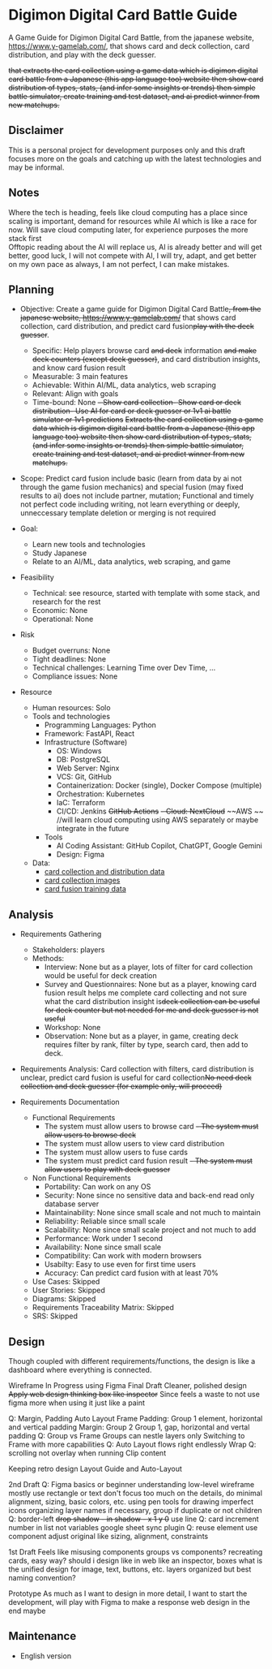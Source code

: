 # Digimon Digital Card Battle Guide
A Game Guide for Digimon Digital Card Battle, from the japanese website, https://www.y-gamelab.com/, that shows card and deck collection, card distribution, and play with the deck guesser.

~~that extracts the card collection using a game data which is digimon digital card battle from a Japanese (this app language too) website then show card distribution of types, stats, (and infer some insights or trends) then simple battle simulator, create training and test dataset, and ai predict winner from new matchups.~~

## Disclaimer
This is a personal project for development purposes only and this draft focuses more on the goals and catching up with the latest technologies and may be informal. 

## Notes
Where the tech is heading, feels like cloud computing has a place since scaling is important, demand for resources while AI which is like a race for now. Will save cloud computing later, for experience purposes the more stack first<br>
Offtopic reading about the AI will replace us, AI is already better and will get better, good luck, I will not compete with AI, I will try, adapt, and get better on my own pace as always, I am not perfect, I can make mistakes.

## Planning

- Objective: Create a game guide for Digimon Digital Card Battle~~, from the japanese website, https://www.y-gamelab.com/~~ that shows card collection, card distribution, and predict card fusion~~play with the deck guesser~~.
    - Specific: Help players browse card ~~and deck~~ information ~~and make deck counters (except deck guesser)~~, and card distribution insights, and know card fusion result
    - Measurable: 3 main features
    - Achievable: Within AI/ML, data analytics, web scraping 
    - Relevant: Align with goals
    - Time-bound: None
~~- Show card collection- Show card or deck distribution- Use AI for card or deck guesser or 1v1 ai battle simulator or 1v1 predictions~~
~~Extracts the card collection using a game data which is digimon digital card battle from a Japanese (this app language too) website then show card distribution of types, stats, (and infer some insights or trends) then simple battle simulator, create training and test dataset, and ai predict winner from new matchups.~~

- Scope: Predict card fusion include basic (learn from data by ai not through the game fusion mechanics) and special fusion (may fixed results to ai) does not include partner, mutation; Functional and timely not perfect code including writing, not learn everything or deeply, unneccessary template deletion or merging is not required

- Goal: 
    - Learn new tools and technologies 
    - Study Japanese
    - Relate to an AI/ML, data analytics, web scraping, and game

- Feasibility
    - Technical: see resource, started with template with some stack, and research for the rest
    - Economic: None
    - Operational: None

- Risk
    - Budget overruns: None
    - Tight deadlines: None
    - Technical challenges: Learning Time over Dev Time, ...
    - Compliance issues: None 

- Resource
    - Human resources: Solo
    - Tools and technologies
        - Programming Languages: Python
        - Framework: FastAPI, React
        - Infrastructure (Software)
            - OS: Windows
            - DB: PostgreSQL
            - Web Server: Nginx
            - VCS: Git, GitHub
            - Containerization: Docker (single), Docker Compose (multiple) 
            - Orchestration: Kubernetes
            - IaC: Terraform
            - CI/CD: Jenkins ~~GitHub Actions~~
            ~~- Cloud: NextCloud~~ ~~AWS ~~ //will learn cloud computing using AWS separately or maybe integrate in the future  
        - Tools
            - AI Coding Assistant: GitHub Copilot, ChatGPT, Google Gemini
            - Design: Figma
    - Data:
        - [card collection and distribution data](https://wiki3.jp/digitalcardarena/page/7)
        - [card collection images](https://gamefaqs.gamespot.com/ps/526754-digimon-digital-card-battle/faqs/78563/100-card-collection-extra-notes)
        - [card fusion training data](https://gamefaqs.gamespot.com/ps/526754-digimon-digital-card-battle/faqs/24611)

## Analysis

- Requirements Gathering
    - Stakeholders: players
    - Methods:
        - Interview: None but as a player, lots of filter for card collection would be useful for deck creation
        - Survey and Questionnaires: None but as a player, knowing card fusion result helps me complete card collecting and not sure what the card distribution insight is~~deck collection can be useful for deck counter but not needed for me and deck guesser is not useful~~
        - Workshop: None
        - Observation: None but as a player, in game, creating deck requires filter by rank, filter by type, search card, then add to deck.

- Requirements Analysis: Card collection with filters, card distribution is unclear, predict card fusion is useful for card collection~~No need deck collection and deck guesser (for example only, will proceed)~~

- Requirements Documentation
    - Functional Requirements
        - The system must allow users to browse card
        ~~- The system must allow users to browse deck~~
        - The system must allow users to view card distribution
        - The system must allow users to fuse cards
        - The system must predict card fusion result
        ~~- The system must allow users to play with deck guesser~~
    - Non Functional Requirements
        - Portability: Can work on any OS 
        - Security: None since no sensitive data and back-end read only database server
        - Maintainability: None since small scale and not much to maintain 
        - Reliability: Reliable since small scale
        - Scalability: None since small scale project and not much to add
        - Performance: Work under 1 second
        - Availability: None since small scale
        - Compatibility: Can work with modern browsers
        - Usabilty: Easy to use even for first time users
        - Accuracy: Can predict card fusion with at least 70%
    - Use Cases: Skipped
    - User Stories: Skipped
    - Diagrams: Skipped
    - Requirements Traceability Matrix: Skipped
    - SRS: Skipped

## Design

Though coupled with different requirements/functions, the design is like a dashboard where everything is connected.

Wireframe
In Progress using Figma
Final Draft
Cleaner, polished design
~~Apply web design thinking box like inspector~~
Since feels a waste to not use figma more when using it just like a paint

Q: Margin, Padding
Auto Layout Frame
Padding: Group 1 element, horizontal and vertical padding
Margin: Group 2 Group 1, gap, horizontal and vertal padding
Q: Group vs Frame
Groups can nestle layers only
Switching to Frame with more capabilities
Q: Auto Layout flows right endlessly
Wrap
Q: scrolling not overlay when running
Clip content

Keeping retro design
Layout Guide and Auto-Layout

2nd Draft
Q: Figma basics or beginner
understanding low-level wireframe
mostly use rectangle or text
don't focus too much on the details, do minimal alignment, sizing, basic colors, etc.
using pen tools for drawing imperfect icons
organizing layer names if necessary, group if duplicate or not children
Q: border-left
~~drop shadow - in shadow - x 1 y 0~~
use line
Q: card increment number in list
not variables
google sheet sync plugin
Q: reuse element
use component
adjust original like sizing, alignment, constraints

1st Draft
Feels like misusing components 
groups vs components?
recreating cards, easy way?
should i design like in web like an inspector, boxes
what is the unified design for image, text, buttons, etc.
layers organized but best naming convention?

Prototype
As much as I want to design in more detail, I want to start the development, will play with Figma to make a response web design in the end maybe

## Maintenance

- English version